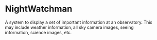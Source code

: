 # NightWatchman
A system to display a set of important information at an observatory.  This may include weather information, all sky camera images, seeing information, science images, etc.
